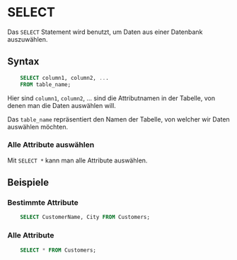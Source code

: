 # SELECT

<show-structure depth="2"/>

Das `SELECT` Statement wird benutzt, um Daten aus einer Datenbank auszuwählen.

## Syntax

```SQL
    SELECT column1, column2, ... 
    FROM table_name;
```

Hier sind `column1`, `column2`, ... sind die Attributnamen in der Tabelle, von denen man die Daten auswählen will.

Das `table_name` repräsentiert den Namen der Tabelle, von welcher wir Daten auswählen möchten.

### Alle Attribute auswählen

Mit `SELECT *` kann man alle Attribute auswählen.

## Beispiele

### Bestimmte Attribute

```SQL
    SELECT CustomerName, City FROM Customers;
```

### Alle Attribute

```SQL
    SELECT * FROM Customers;
```